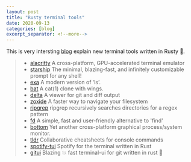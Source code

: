 ```yaml
---
layout: post
title: "Rusty terminal tools"
date: 2020-09-13
categories: [blog]
excerpt_separator: <!--more-->
---
```


This is very intersting [blog](https://dev.to/22mahmoud/my-terminal-became-more-rusty-4g8l) explain new terminal tools written in Rusty 🚀.

> - [alacritty](https://github.com/alacritty/alacritty) A cross-platform, GPU-accelerated terminal emulator
> - [starship](https://github.com/starship/starship)  The minimal, blazing-fast, and infinitely customizable prompt for any shell!
> - [exa](https://github.com/ogham/exa) A modern version of ‘ls’.
> - [bat](https://github.com/sharkdp/bat) A cat(1) clone with wings.
> - [delta](https://github.com/dandavison/delta) A viewer for git and diff output
> - [zoxide](https://github.com/ajeetdsouza/zoxide) A faster way to navigate your filesystem
> - [ripgrep](https://github.com/burntsushi/ripgrep) ripgrep recursively searches directories for a regex pattern
> - [fd](https://github.com/sharkdp/fd) A simple, fast and user-friendly alternative to 'find'
> - [bottom](https://github.com/clementtsang/bottom) Yet another cross-platform graphical process/system monitor.
> - [tldr](https://github.com/tldr-pages/tldr) Collaborative cheatsheets for console commands
> - [spotify-tui](https://github.com/rigellute/spotify-tui) Spotify for the terminal written in Rust 
> - [gitui](https://github.com/extrawurst/gitui) Blazing 💥 fast terminal-ui for git written in rust 🦀

